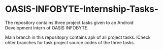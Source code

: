 # OASIS-INFOBYTE-Internship-Tasks-
The repository contains three project tasks given to an Android Development Intern of OASIS INFOBYTE.

Main branch in this repositopry contains apk of all project tasks. lCheck ohter branches for task project source codes of the three tasks.
